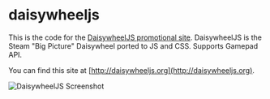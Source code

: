 daisywheeljs
============

This is the code for the [DaisywheelJS promotional site](http://daisywheeljs.org). DaisywheelJS is the Steam "Big Picture" Daisywheel ported to JS and CSS. Supports Gamepad API.

You can find this site at [http://daisywheeljs.org](http://daisywheeljs.org).

![DaisywheelJS Screenshot](http://imgur.com/087i4Rp.png)